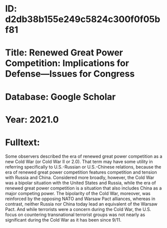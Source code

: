 # ID: d2db38b155e249c5824c300f0f05bf81
# Title: Renewed Great Power Competition: Implications for Defense—Issues for Congress
# Database: Google Scholar
# Year: 2021.0
# Fulltext:
Some observers described the era of renewed great power competition as a new Cold War (or Cold War II or 2.0).
That term may have some utility in referring specifically to U.S.-Russian or U.S.-Chinese relations, because the era of renewed great power competition features competition and tension with Russia and China.
Considered more broadly, however, the Cold War was a bipolar situation with the United States and Russia, while the era of renewed great power competition is a situation that also includes China as a major competing power.
The bipolarity of the Cold War, moreover, was reinforced by the opposing NATO and Warsaw Pact alliances, whereas in contrast, neither Russia nor China today lead an equivalent of the Warsaw Pact.
And while terrorists were a concern during the Cold War, the U.S. focus on countering transnational terrorist groups was not nearly as significant during the Cold War as it has been since 9/11.